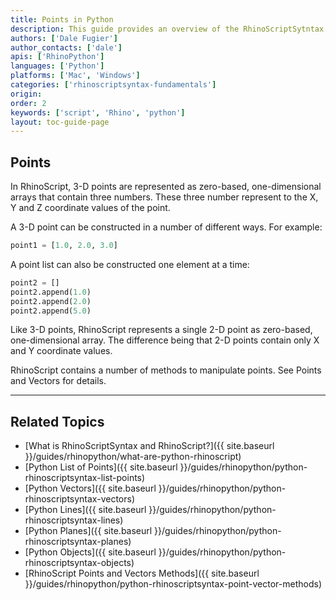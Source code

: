 ```yaml
---
title: Points in Python
description: This guide provides an overview of the RhinoScriptSytntax Point Geometry in Python.
authors: ['Dale Fugier']
author_contacts: ['dale']
apis: ['RhinoPython']
languages: ['Python']
platforms: ['Mac', 'Windows']
categories: ['rhinoscriptsyntax-fundamentals']
origin:
order: 2
keywords: ['script', 'Rhino', 'python']
layout: toc-guide-page
---
```

 
## Points

In RhinoScript, 3-D points are represented as zero-based, one-dimensional arrays that contain three numbers.  These three number represent to the X, Y and Z coordinate values of the point.

A 3-D point can be constructed in a number of different ways.  For example:

```python
point1 = [1.0, 2.0, 3.0]
```
A point list can also be constructed one element at a time:

```python
point2 = []
point2.append(1.0)
point2.append(2.0)
point2.append(5.0)
```
Like 3-D points, RhinoScript represents a single 2-D point as zero-based, one-dimensional array.  The difference being that 2-D points contain only X and Y coordinate values.

RhinoScript contains a number of methods to manipulate points.  See Points and Vectors for details.

---

## Related Topics

- [What is RhinoScriptSyntax and RhinoScript?]({{ site.baseurl }}/guides/rhinopython/what-are-python-rhinoscript)
- [Python List of Points]({{ site.baseurl }}/guides/rhinopython/python-rhinoscriptsyntax-list-points)
- [Python Vectors]({{ site.baseurl }}/guides/rhinopython/python-rhinoscriptsyntax-vectors)
- [Python Lines]({{ site.baseurl }}/guides/rhinopython/python-rhinoscriptsyntax-lines)
- [Python Planes]({{ site.baseurl }}/guides/rhinopython/python-rhinoscriptsyntax-planes)
- [Python Objects]({{ site.baseurl }}/guides/rhinopython/python-rhinoscriptsyntax-objects)
- [RhinoScript Points and Vectors Methods]({{ site.baseurl }}/guides/rhinopython/python-rhinoscriptsyntax-point-vector-methods)
